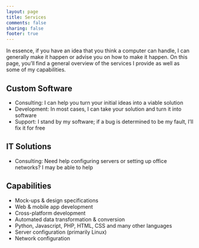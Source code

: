 ```yaml
---
layout: page
title: Services
comments: false
sharing: false
footer: true
---
```


In essence, if you have an idea that you think a computer can handle, I can generally make it happen or advise you on how to make it happen. On this page, you’ll find a general overview of the services I provide as well as some of my capabilities.

Custom Software
---------------

- Consulting: I can help you turn your initial ideas into a viable solution
- Development: In most cases, I can take your solution and turn it into software
- Support: I stand by my software; if a bug is determined to be my fault, I’ll fix it for free

IT Solutions
------------

- Consulting: Need help configuring servers or setting up office networks? I may be able to help

Capabilities
------------

- Mock-ups & design specifications
- Web & mobile app development
- Cross-platform development
- Automated data transformation & conversion
- Python, Javascript, PHP, HTML, CSS and many other languages
- Server configuration (primarily Linux)
- Network configuration